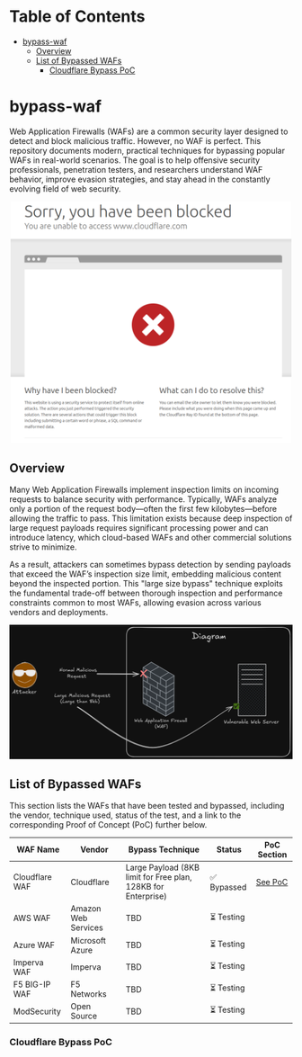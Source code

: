 # Table of Contents

- [bypass-waf](#bypass-waf)
  - [Overview](#Overview)
  - [List of Bypassed WAFs](#List-of-Bypassed-WAFs)
      - [Cloudflare Bypass PoC](#Cloudflare-Bypass-PoC)

# bypass-waf
Web Application Firewalls (WAFs) are a common security layer designed to detect and block malicious traffic. However, no WAF is perfect. This repository documents modern, practical techniques for bypassing popular WAFs in real-world scenarios. The goal is to help offensive security professionals, penetration testers, and researchers understand WAF behavior, improve evasion strategies, and stay ahead in the constantly evolving field of web security.

<div align="center">
  <img src="assets/blocked.png" width="500" />
</div>

## Overview

Many Web Application Firewalls implement inspection limits on incoming requests to balance security with performance. Typically, WAFs analyze only a portion of the request body—often the first few kilobytes—before allowing the traffic to pass. This limitation exists because deep inspection of large request payloads requires significant processing power and can introduce latency, which cloud-based WAFs and other commercial solutions strive to minimize. 

As a result, attackers can sometimes bypass detection by sending payloads that exceed the WAF’s inspection size limit, embedding malicious content beyond the inspected portion. This "large size bypass" technique exploits the fundamental trade-off between thorough inspection and performance constraints common to most WAFs, allowing evasion across various vendors and deployments.

<div align="center">
  <img src="assets/diagram.png" width="750" />
</div>

## List of Bypassed WAFs

This section lists the WAFs that have been tested and bypassed, including the vendor, technique used, status of the test, and a link to the corresponding Proof of Concept (PoC) further below.

| WAF Name         | Vendor            | Bypass Technique                | Status       | PoC Section         |
|------------------|-------------------|----------------------------------|--------------|----------------------|
| Cloudflare WAF          | Cloudflare | Large Payload (8KB limit for Free plan, 128KB for Enterprise)       | ✅ Bypassed   | [See PoC](#aws-waf-poc) |
| AWS WAF   | Amazon Web Services | TBD                              | ⏳ Testing    |                      |
| Azure WAF        | Microsoft Azure    | TBD                              | ⏳ Testing    |                      |
| Imperva WAF      | Imperva            | TBD                              | ⏳ Testing    |                      |
| F5 BIG-IP WAF    | F5 Networks        | TBD                              | ⏳ Testing    |                      |
| ModSecurity      | Open Source        | TBD                              | ⏳ Testing    |                      |

### Cloudflare Bypass PoC

